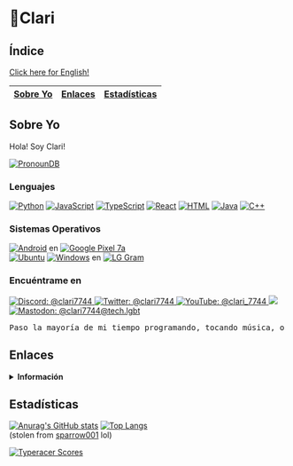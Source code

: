 # 💜Clari

## Índice

[Click here for English!](README.md)

| [Sobre Yo](LEERME.md#Sobre-Yo) | [Enlaces](LEERME.md#Enlaces) | [Estadísticas](LEERME.md#Estadísticas) |
|---|---|---|

## Sobre Yo

Hola! Soy Clari!

[![PronounDB](https://img.shields.io/endpoint?labelColor=00f0ac&color=8052de&style=&url=https://pronoundb.org/shields/6136ba49b023ba50b9c7bc70.json%3Fcapitalize&locale=es)](https://pronoundb.org)

### Lenguajes

[![Python](https://img.shields.io/badge/Python-gray?logo=python&style=flat-square)](https://developer.mozilla.org/es/docs/Glossary/Python)
[![JavaScript](https://img.shields.io/badge/JavaScript-gray?logo=javascript&style=flat-square)](https://developer.mozilla.org/es/docs/Glossary/JavaScript)
[![TypeScript](https://img.shields.io/badge/TypeScript-gray?logo=typescript&style=flat-square)](https://typescriptlang.org/es)
[![React](https://img.shields.io/badge/React-gray?logo=react&style=flat-square)](https://es.react.dev)
[![HTML](https://img.shields.io/badge/HTML-gray?logo=html5&style=flat-square)](https://developer.mozilla.org/es/docs/Glossary/HTML)
[![Java](https://img.shields.io/badge/Java-gray?logo=java&style=flat-square)](https://www.java.com/es/)
[![C++](https://img.shields.io/badge/C++-gray?logo=cplusplus&style=flat-square)](https://isocpp.org)

### Sistemas Operativos

[![Android](https://img.shields.io/badge/Android-14-3ddc84?logo=android&style=flat-square)](https://android.com/intl/es) en [![Google Pixel 7a](https://img.shields.io/badge/Google_Pixel-7a-4285f4?logo=google&style=flat-square)](https://pixel.google.com)<br/>
[![Ubuntu](https://img.shields.io/badge/Ubuntu-20.04-e95420?logo=ubuntu&style=flat-square)](https://wiki.ubuntu.com/Spanish)
[![Windows](https://img.shields.io/badge/Windows-11-00adef?logo=windows&style=flat-square)](https://microsoft.com/es/windows) en [![LG Gram](https://img.shields.io/badge/LG_Gram-333333?logo=lg&style=flat-square)](https://lg.com/es)

### Encuéntrame en

<a href="https://discord.com/users/642416218967375882" target="_blank">
  <img src="https://img.shields.io/badge/Discord-@clari7744-white?logo=discord&style=flat-square&color=5865f2&labelColor=0c0c0c" alt="Discord: @clari7744">
</a>
<a href="https://twitter.com/clari7744" target="_blank">
  <img src="https://img.shields.io/badge/Twitter-@clari7744-1da1f2?logo=twitter&style=flat-square&labelColor=0c0c0c" alt="Twitter: @clari7744">
</a>
<a href="https://youtube.com/@clari_7744" target="_blank">
  <img src="https://img.shields.io/badge/YouTube-@clari__7744-ff0000?logo=youtube&style=flat-square&logoColor=ff0000&labelColor=0c0c0c" alt="YouTube: @clari_7744">
</a>
<a href="https://matrix.to/#/@clari7744:matrix.org">
  <img src="https://img.shields.io/badge/Matrix-@clari7744:matrix.org-000000?logo=matrix&style=flat-square&labelColor=0c0c0c">
</a>
<a rel="me" href="https://tech.lgbt/@clari7744">
  <img src="https://img.shields.io/badge/Mastodon-@clari7744@tech.lgbt-000000?logo=mastodon&style=flat-square&color=563acc&labelColor=0c0c0c" alt="Mastodon: @clari7744@tech.lgbt" />
</a>

<pre>Paso la mayoría de mi tiempo programando, tocando música, o leyendo. Tengo un montón de bots.</pre>

## Enlaces

<details><summary><strong>Información</strong></summary><br/>
  <ul>
    <li><a href="https://pronouns.page/@clari7744" target="_blank">Pronombr.es</a></li>
  </ul>
</details>

## Estadísticas

[![Anurag's GitHub stats](https://github-readme-stats.vercel.app/api?username=clari7744&locale=es)](https://github.com/anuraghazra/github-readme-stats)
[![Top Langs](https://github-readme-stats.vercel.app/api/top-langs/?username=clari7744&locale=es)](https://github.com/anuraghazra/github-readme-stats)<br/>
(stolen from [sparrow001](https://github.com/sparrow001) lol)

[![Typeracer Scores](https://data.typeracer.com/misc/badge?user=clari_7744)](https://data.typeracer.com/pit/profile?user=clari_7744)
